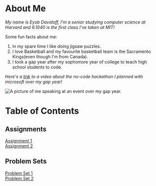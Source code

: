 # About Me

_My name is Eyob Davidoff, I'm a senior studying computer science at Harvard and 6.1040 is the first class I've taken at MIT!_

Some fun facts about me:

1. In my spare time I like doing jigsaw puzzles.
2. I love Basketball and my favourite basketball team is the Sacramento Kings(even though I'm from Canada).
3. I took a gap year after my sophomore year of college to teach high school students to code.

_Here's a [link](https://youtu.be/FeydyRp5Cgg?si=1t0iEN2MDjrnn-gI) to a video about the no-code hackathon I planned with microsoft over my gap year!_

![A picture of me speaking at an event over my gap year.](https://blogs.microsoft.com/wp-content/uploads/sites/175/2024/05/Blackathon-5-scaled.jpg)

# Table of Contents

## Assignments

[Assignment 1](assignments/assignment1.md)\
[Assignment 2](assignments/assignment2.md)

## Problem Sets

[Problem Set 1](psets/pset1.md) \
[Problem Set 2](psets/pset2.md)
